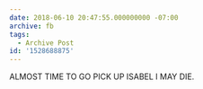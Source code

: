 ```yaml
---
date: 2018-06-10 20:47:55.000000000 -07:00
archive: fb
tags: 
  - Archive Post
id: '1528688875'
---
```


ALMOST TIME TO GO PICK UP ISABEL I MAY DIE.
